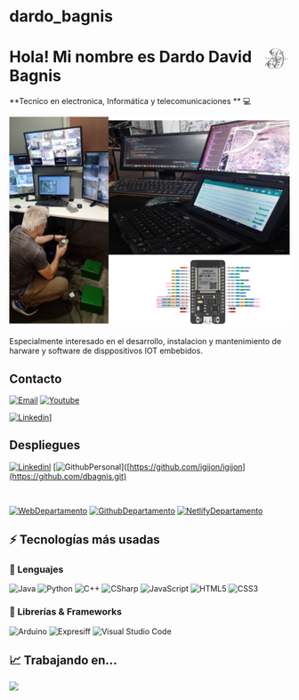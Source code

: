 # dardo_bagnis
# <img src="./images/sticker.png" width=10% align=right /> Hola! Mi nombre es Dardo David Bagnis

**Tecnico en electronica, Informática y telecomunicaciones ** 💻 

<a href="https://igijon.netlify.app/" target="_blank"><img src="./images/banner.jpeg" 
   borderRadius='1rem' boxShadow = '0 5px 18px rgba(0,0,0,0.3)'></a>
</p>

Especialmente interesado en el desarrollo, instalacion y mantenimiento de harware y software de disppositivos IOT embebidos.



## Contacto

[![Email](https://img.shields.io/badge/Mail-D14836?style=for-the-badge&logo=gmail&logoColor=white)](mailto:dbagnis@gmail.com)
[![Youtube](https://img.shields.io/badge/YouTube-FF0000?style=for-the-badge&logo=youtube&logoColor=white)]([[https://www.youtube.com/channel/UCDC8YnQsB0eRoM-u_qq200w](https://www.youtube.com/channel/UCz6RLmp_f8CXGhGX5UXCG5w](https://youtube.com/@dbagnis?si=DaqCPXiMxcGusQVF)))

[![Linkedin](https://img.shields.io/badge/website-000000?style=for-the-badge&logo=About.me&logoColor=white)]([(https://www.linkedin.com/in/dardo-david-bagnis-0b1b745b/?originalSubdomain=ar))]


## Despliegues

[![Linkedinl](https://img.shields.io/badge/Web_Personal-pink?style=for-the-badge&logo=About.me&logoColor=black)]([https://igijon.netlify.app/](https://www.linkedin.com/in/dardo-david-bagnis-0b1b745b/?originalSubdomain=ar))
[![GithubPersonal](https://img.shields.io/badge/Repo-100000?style=for-the-badge&logo=github&logoColor=white)]([https://github.com/igijon/igijon](https://github.com/dbagnis.git) 

<br>

[![WebDepartamento](https://img.shields.io/badge/Web_Departamento-green?style=for-the-badge&logo=About.me&logoColor=white)](https://informaticacifpvg.netlify.app/)
[![GithubDepartamento](https://img.shields.io/badge/Repo-100000?style=for-the-badge&logo=github&logoColor=white)](https://github.com/CIFP-Virgen-de-Gracia/inf_com_dep_CIFP_VG) 
[![NetlifyDepartamento](https://api.netlify.com/api/v1/badges/4c7f9ef1-f6f7-4066-a6d8-84d447459e11/deploy-status)](https://app.netlify.com/sites/informaticacifpvg/deploys)

## ⚡ Tecnologías más usadas

### 🚀 Lenguajes

![Java](https://img.shields.io/badge/Java-ED8B00?style=for-the-badge&logo=java&logoColor=white)
![Python](https://img.shields.io/badge/Python-FFD43B?style=for-the-badge&logo=python&logoColor=306998)
![C++](https://img.shields.io/badge/C-00599C?style=for-the-badge&logo=c&logoColor=white)
![CSharp](https://img.shields.io/badge/C%23-239120?style=for-the-badge&logo=c-sharp&logoColor=white)
![JavaScript](https://img.shields.io/badge/JavaScript-323330?style=for-the-badge&logo=javascript&logoColor=F7DF1E)
![HTML5](https://img.shields.io/badge/HTML5-E34F26?style=for-the-badge&logo=html5&logoColor=white)
![CSS3](https://img.shields.io/badge/CSS3-1572B6?style=for-the-badge&logo=css3&logoColor=white)

### 🧩 Librerías & Frameworks 

![Arduino](https://img.shields.io/badge/Vue.js-35495E?style=for-the-badge&logo=vuedotjs&logoColor=4FC08D)
![Expresiff](https://img.shields.io/badge/Angular-DD0031?style=for-the-badge&logo=angular&logoColor=white)
![Visual Studio Code](https://img.shields.io/badge/Jest-C21325?style=for-the-badge&logo=jest&logoColor=white)


## 📈 Trabajando en...
![](./profile-3d-contrib/profile-season-animate.svg)
